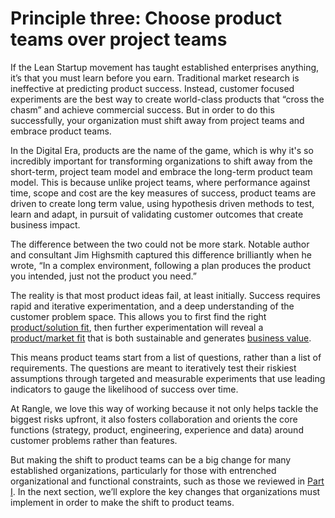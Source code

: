 # Principle three: Choose product teams over project teams

If the Lean Startup movement has taught established enterprises anything, it’s that you must learn before you earn. Traditional market research is ineffective at predicting product success. Instead, customer focused experiments are the best way to create world-class products that “cross the chasm” and achieve commercial success. But in order to do this successfully, your organization must shift away from project teams and embrace product teams.

In the Digital Era, products are the name of the game, which is why it's so incredibly important for transforming organizations to shift away from the short-term, project team model and embrace the long-term product team model. This is because unlike project teams, where performance against time, scope and cost are the key measures of success, product teams are driven to create long term value, using hypothesis driven methods to test, learn and adapt, in pursuit of validating customer outcomes that create business impact.

The difference between the two could not be more stark. Notable author and consultant Jim Highsmith captured this difference brilliantly when he wrote, “In a complex environment, following a plan produces the product you intended, just not the product you need.”

The reality is that most product ideas fail, at least initially. Success requires rapid and iterative experimentation, and a deep understanding of the customer problem space. This allows you to first find the right [product/solution fit](../glossary.md), then further experimentation will reveal a [product/market fit](../glossary.md) that is both sustainable and generates [business value](../glossary.md).

This means product teams start from a list of questions, rather than a list of requirements. The questions are meant to iteratively test their riskiest assumptions through targeted and measurable experiments that use leading indicators to gauge the likelihood of success over time.

At Rangle, we love this way of working because it not only helps tackle the biggest risks upfront, it also fosters collaboration and orients the core functions \(strategy, product, engineering, experience and data\) around customer problems rather than features.

But making the shift to product teams can be a big change for many established organizations, particularly for those with entrenched organizational and functional constraints, such as those we reviewed in [Part I](../why-digital-transformation-is-important/introduction.md). In the next section, we’ll explore the key changes that organizations must implement in order to make the shift to product teams.

